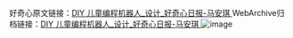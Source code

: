 好奇心原文链接：[DIY 儿童编程机器人_设计_好奇心日报-马安琪 ](https://www.qdaily.com/articles/9726.html)
WebArchive归档链接：[DIY 儿童编程机器人_设计_好奇心日报-马安琪 ](http://web.archive.org/web/20190623154837/https://www.qdaily.com/articles/9726.html)
![image](http://ww3.sinaimg.cn/large/007d5XDply1g3vge5dn6gj30u02wjwv8)